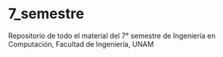 # 7_semestre
Repositorio de todo el material del 7° semestre de Ingeniería en Computación, Facultad de Ingeniería, UNAM
